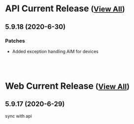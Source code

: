 
# API Current Release <small>([View All](/API.md))</small>
## 5.9.18 (2020-6-30)
### Patches 

- Added exception handling AIM for devices

<br><br>
# Web Current Release <small>([View All](/Web.md))</small>
## 5.9.17 (2020-6-29)
sync with api

  